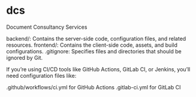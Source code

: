 # dcs
Document Consultancy Services

backend/: Contains the server-side code, configuration files, and related resources.
frontend/: Contains the client-side code, assets, and build configurations.
.gitignore: Specifies files and directories that should be ignored by Git.


If you’re using CI/CD tools like GitHub Actions, GitLab CI, or Jenkins, you’ll need configuration files like:

.github/workflows/ci.yml for GitHub Actions
.gitlab-ci.yml for GitLab CI
